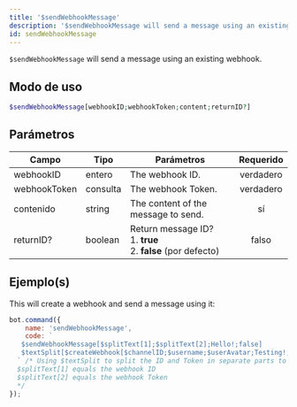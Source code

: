 ```yaml
---
title: '$sendWebhookMessage'
description: '$sendWebhookMessage will send a message using an existing webhook.'
id: sendWebhookMessage
---
```


`$sendWebhookMessage` will send a message using an existing webhook.

## Modo de uso

```php
$sendWebhookMessage[webhookID;webhookToken;content;returnID?]
```

## Parámetros

| Campo        | Tipo     | Parámetros                                                                           | Requerido |
| ------------ | -------- | ------------------------------------------------------------------------------------ |:---------:|
| webhookID    | entero   | The webhook ID.                                                                      | verdadero |
| webhookToken | consulta | The webhook Token.                                                                   | verdadero |
| contenido    | string   | The content of the message to send.                                                  |    sí     |
| returnID?    | boolean  | Return message ID?  <br /> 1. **true** <br /> 2. **false** (por defecto) |   falso   |

## Ejemplo(s)

This will create a webhook and send a message using it:

```javascript
bot.command({
    name: 'sendWebhookMessage',
    code: `
   $sendWebhookMessage[$splitText[1];$splitText[2];Hello!;false]
   $textSplit[$createWebhook[$channelID;$username;$userAvatar;Testing!;,];,]
  ` /* Using $textSplit to split the ID and Token in separate parts to use it in sendWebhookMessage
  $splitText[1] equals the webhook ID 
  $splitText[2] equals the webhook Token
  */
});
```